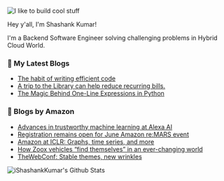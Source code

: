![I like to build cool stuff](https://res.cloudinary.com/dt8g3rhcy/image/upload/v1595929574/i_like_to_build_cool_shit._1_nzbwjh.png)

Hey y'all, I'm Shashank Kumar! 

I'm a Backend Software Engineer solving challenging problems in Hybrid Cloud World.

### 📕 My Latest Blogs
<!-- BLOG-POST-LIST:START -->
- [The habit of writing efficient code](https://medium.com/@ishashankkumar/the-habit-of-writing-efficient-code-153b05f04269?source=rss-d24dda280d5f------2)
- [A trip to the Library can help reduce recurring bills.](https://medium.com/swlh/a-trip-to-the-library-can-help-reduce-recurring-bills-23bca495cdf5?source=rss-d24dda280d5f------2)
- [The Magic Behind One-Line Expressions in Python](https://medium.com/swlh/the-magic-behind-one-line-expressions-in-python-816c10180c5c?source=rss-d24dda280d5f------2)
<!-- BLOG-POST-LIST:END -->

### 📕 Blogs by Amazon
<!-- AMAZON-BLOG-POST-LIST:START -->
- [Advances in trustworthy machine learning at Alexa AI](https://www.amazon.science/blog/advances-in-trustworthy-machine-learning-at-alexa-ai)
- [Registration remains open for June Amazon re:MARS event](https://www.amazon.science/latest-news/registration-remains-open-for-june-amazon-re-mars-event)
- [Amazon at ICLR: Graphs, time series, and more](https://www.amazon.science/blog/amazon-at-iclr-graphs-time-series-and-more)
- [How Zoox vehicles “find themselves” in an ever-changing world](https://www.amazon.science/latest-news/how-zoox-vehicles-find-themselves-in-an-ever-changing-world)
- [TheWebConf: Stable themes, new wrinkles](https://www.amazon.science/blog/thewebconf-blurring-the-line-between-industry-and-academic-research)
<!-- AMAZON-BLOG-POST-LIST:END -->



<img align="center" alt="iShashankKumar's Github Stats" src="https://github-readme-stats.vercel.app/api?username=ishashankkumar&show_icons=true&hide_border=true" />
